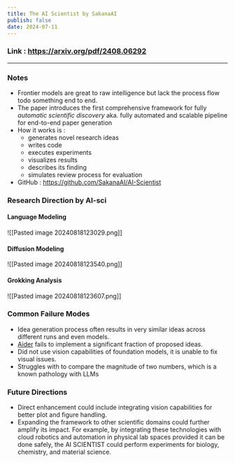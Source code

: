 ```yaml
---
title: The AI Scientist by SakanaAI
publish: false
date: 2024-07-11
---
```

### Link :  https://arxiv.org/pdf/2408.06292
---
### Notes
- Frontier models are great to raw intelligence but lack the process flow todo something end to end. 
- The paper introduces the first comprehensive framework for fully *automatic scientific discovery* aka. fully automated and scalable pipeline for end-to-end paper generation
- How it works is :
	- generates novel research ideas
	- writes code
	- executes experiments
	- visualizes results 
	- describes its finding
	- simulates review process for evaluation
- GitHub : https://github.com/SakanaAI/AI-Scientist


### Research Direction by AI-sci
#### Language Modeling
![[Pasted image 20240818123029.png]]
#### Diffusion Modeling
![[Pasted image 20240818123540.png]]
#### Grokking Analysis
![[Pasted image 20240818123607.png]]

### Common Failure Modes
- Idea generation process often results in very similar ideas across different runs and even models.
- [Aider](https://github.com/paul-gauthier/aider) fails to implement a significant fraction of proposed ideas.
- Did not use vision capabilities of foundation models, it is unable to fix visual issues.
- Struggles with to compare the magnitude of two numbers, which is a known pathology with LLMs

### Future Directions
- Direct enhancement could include integrating vision capabilities for better plot and figure handling.
- Expanding the framework to other scientific domains could further amplify its impact. For example, by integrating these technologies with cloud robotics and automation in physical lab spaces provided it can be done safely, the AI SCIENTIST could perform experiments for biology, chemistry, and material science. 